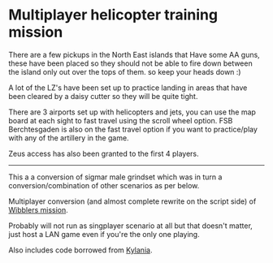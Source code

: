# Multiplayer helicopter training mission

There are a few pickups in the North East islands that Have some AA guns, 
these have been placed so they should not be able to fire down between the island only out over the tops of them. so keep your heads down :)

A lot of the LZ's have been set up to practice landing in areas that have been cleared by a daisy cutter so they will be quite tight.

There are 3 airports set up with helicopters and jets, you can use the map board at each sight to fast travel using the scroll wheel option. 
FSB Berchtesgaden is also on the fast travel option if you want to practice/play with any of the artillery in the game.

Zeus access has also been granted to the first 4 players.

----------------------------------------------------------------------------------------------------------------------------------------------------------

This a a conversion of sigmar male grindset which was in turn a conversion/combination of other scenarios as per below.

Multiplayer conversion (and almost complete rewrite on the script side) of [Wibblers mission][wbmp].

Probably will not run as singplayer scenario at all but that doesn't matter, just host a LAN game even if you're the only one playing.

Also includes code borrowed from [Kylania][kex].

[wbmp]: http://steamcommunity.com/sharedfiles/filedetails/?id=192094335&searchtext=helicopter+training
[kex]: http://www.kylania.com/ex/
